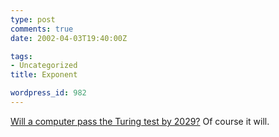 ```yaml
---
type: post
comments: true
date: 2002-04-03T19:40:00Z

tags:
- Uncategorized
title: Exponent

wordpress_id: 982
---
```


[Will a computer pass the Turing test by 2029?](http://www.wired.com/wired/archive/10.05/longbets.html?pg=5) Of course it will.
